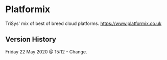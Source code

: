 # Platformix
TriSys' mix of best of breed cloud platforms.
https://www.platformix.co.uk

Version History
---------------
Friday 22 May 2020 @ 15:12 - Change.
